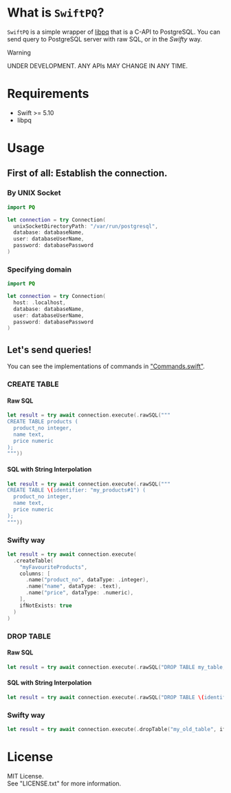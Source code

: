 # What is `SwiftPQ`?

`SwiftPQ` is a simple wrapper of [libpq](https://www.postgresql.org/docs/current/libpq.html) that is a C-API to PostgreSQL.
You can send query to PostgreSQL server with raw SQL, or in the *Swifty* way.

> [!WARNING]  
>
> UNDER DEVELOPMENT. ANY APIs MAY CHANGE IN ANY TIME.

# Requirements

* Swift >= 5.10
* libpq

# Usage

## First of all: Establish the connection.

### By UNIX Socket

```Swift
import PQ

let connection = try Connection(
  unixSocketDirectoryPath: "/var/run/postgresql",
  database: databaseName,
  user: databaseUserName,
  password: databasePassword
)
```

### Specifying domain

```Swift
import PQ

let connection = try Connection(
  host: .localhost,
  database: databaseName,
  user: databaseUserName,
  password: databasePassword
)
```


## Let's send queries!

You can see the implementations of commands in ["Commands.swift"](Sources/PQ/Commands.swift).

### CREATE TABLE

#### Raw SQL

```Swift
let result = try await connection.execute(.rawSQL("""
CREATE TABLE products (
  product_no integer,
  name text,
  price numeric
);
"""))
```

#### SQL with String Interpolation

```Swift
let result = try await connection.execute(.rawSQL("""
CREATE TABLE \(identifier: "my_products#1") (
  product_no integer,
  name text,
  price numeric
);
"""))
```

### Swifty way

```Swift
let result = try await connection.execute(
  .createTable(
    "myFavouriteProducts",
    columns: [
      .name("product_no", dataType: .integer),
      .name("name", dataType: .text),
      .name("price", dataType: .numeric),
    ],
    ifNotExists: true
  )
)
```

### DROP TABLE

#### Raw SQL

```Swift
let result = try await connection.execute(.rawSQL("DROP TABLE my_table;"))
```

#### SQL with String Interpolation

```Swift
let result = try await connection.execute(.rawSQL("DROP TABLE \(identifier: "my_table#1");"))
```

### Swifty way

```Swift
let result = try await connection.execute(.dropTable("my_old_table", ifExists: true))
```


# License

MIT License.  
See "LICENSE.txt" for more information.

